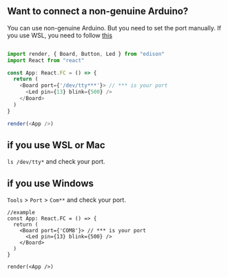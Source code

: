 ## Want to connect a non-genuine Arduino?
You can use non-genuine Arduino. But you need to set the port manually.
If you use WSL, you need to follow [this](/docs/Getting%20Started/How%20to%20WSL.md)

```ts title="index.tsx"

import render, { Board, Button, Led } from "edison"
import React from "react"

const App: React.FC = () => {
  return (
    <Board port={'/dev/tty***'}> // *** is your port
      <Led pin={13} blink={500} />
    </Board>
  )
}

render(<App />)
```

## if you use WSL or Mac
`ls /dev/tty*` and check your port.

## if you use Windows

`Tools` > `Port` > `Com**` and check your port.

```tsx title="index.tsx"
//example
const App: React.FC = () => {
  return (
    <Board port={'COM8'}> // *** is your port
      <Led pin={13} blink={500} />
    </Board>
  )
}

render(<App />)
```